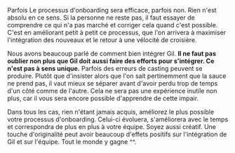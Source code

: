 Parfois Le processus d'onboarding sera efficace, parfois non. Rien n'est absolu en ce sens. Si la personne ne reste pas,
il faut essayer de comprendre ce qui n'a pas marché et corriger cela quand c'est possible. C'est en améliorant petit à
petit ce processus, que l'on arrivera à maximiser l'intégration des nouveaux et le retour à une vélocité de croisière.

Nous avons beaucoup parlé de comment bien intégrer Gil. **Il ne faut pas oublier non plus que Gil doit aussi
faire des efforts pour s'intégrer. Ce n'est pas à sens unique.**
Parfois des erreurs de casting peuvent se produire. Plutôt que d'insister alors que l'on sait pertinemment que la sauce 
ne prend pas, il vaut mieux se séparer avant d'avoir perdu trop de temps d'un côté comme de l'autre. 
Cela ne sera pas une expérience inutile non plus, car il vous sera encore possible d'apprendre de cette impair.

Dans tous les cas, rien n'étant jamais acquis, améliorez le plus possible votre processus d'onboarding. Celui-ci évoluera,
s'améliorera avec le temps et correspondra de plus en plus à votre équipe. Soyez aussi créatif. Une touche d'originalité
peut avoir beaucoup d'effets positifs sur l'intégration de Gil et sur l'équipe. Tout le monde y gagne ^^.
